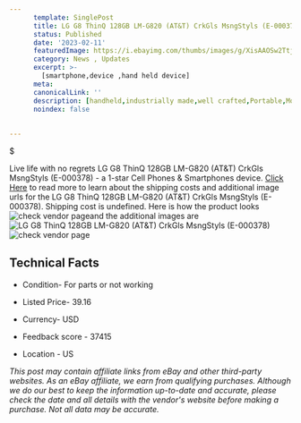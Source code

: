 ```yaml
---
      template: SinglePost
      title: LG G8 ThinQ 128GB LM-G820 (AT&T) CrkGls MsngStyls (E-000378)
      status: Published
      date: '2023-02-11'
      featuredImage: https://i.ebayimg.com/thumbs/images/g/XisAAOSw2Ttjmi8q/s-l225.jpg
      category: News , Updates
      excerpt: >-
        [smartphone,device ,hand held device]
      meta:
      canonicalLink: ''
      description: [handheld,industrially made,well crafted,Portable,Mobile,Compact,Convenient,Lightweight,Maneuverable,Man-portable,Miniature,Carriable,Hand-held,Light,Holdable,Transportable,Mobile device,Pocket-sized,On-the-go,Wireless,Cordless,Compact size,Convenient size, smartphone,device ,hand held device]
      noindex: false
      
        
---
```

$

Live life with no regrets LG G8 ThinQ 128GB LM-G820 (AT&T) CrkGls MsngStyls (E-000378) - a 1-star Cell Phones & Smartphones device. [Click Here](https://www.ebay.com/itm/155397359580?hash=item242e6787dc%3Ag%3AXisAAOSw2Ttjmi8q&mkevt=1&mkcid=1&mkrid=711-53200-19255-0&campid=%253CePNCampaignId%253E&customid=%253CreferenceId%253E&toolid=10049) to read more to learn about the shipping costs and additional image urls for the LG G8 ThinQ 128GB LM-G820 (AT&T) CrkGls MsngStyls (E-000378). Shipping cost is undefined. Here is how the product looks ![check vendor page](https://i.ebayimg.com/thumbs/images/g/XisAAOSw2Ttjmi8q/s-l225.jpg)and the additional images are![LG G8 ThinQ 128GB LM-G820 (AT&T) CrkGls MsngStyls (E-000378)](https://i.ebayimg.com/images/g/XisAAOSw2Ttjmi8q/s-l960.jpg)![check vendor page](https://origin-galleryplus.ebayimg.com/ws/web/155397359580_2_0_1/225x225.jpg,https://origin-galleryplus.ebayimg.com/ws/web/155397359580_3_0_1/225x225.jpg,https://origin-galleryplus.ebayimg.com/ws/web/155397359580_4_0_1/225x225.jpg)



 ## Technical Facts 



     
      

 - Condition- For parts or not working 


      

 - Listed Price- 39.16 


      

 - Currency- USD 


      

 - Feedback score - 37415 


      

 - Location - US 


      
      

 *_This post may contain affiliate links from eBay and other third-party websites. As an eBay affiliate, we earn from qualifying purchases. Although we do our best to keep the information up-to-date and accurate, please check the date and all details with the vendor's website before making a purchase. Not all data may be accurate._*






